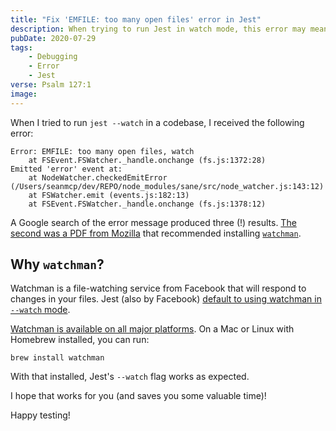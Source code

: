 ```yaml
---
title: "Fix 'EMFILE: too many open files' error in Jest"
description: When trying to run Jest in watch mode, this error may mean that you are missing a dependency.
pubDate: 2020-07-29
tags:
    - Debugging
    - Error
    - Jest
verse: Psalm 127:1
image:
---
```


When I tried to run `jest --watch` in a codebase, I received the following error:

```shell
Error: EMFILE: too many open files, watch
    at FSEvent.FSWatcher._handle.onchange (fs.js:1372:28)
Emitted 'error' event at:
    at NodeWatcher.checkedEmitError (/Users/seanmcp/dev/REPO/node_modules/sane/src/node_watcher.js:143:12)
    at FSWatcher.emit (events.js:182:13)
    at FSEvent.FSWatcher._handle.onchange (fs.js:1378:12)
```

A Google search of the error message produced three (!) results. [The second was a PDF from Mozilla](https://buildmedia.readthedocs.org/media/pdf/delivery-console/stable/delivery-console.pdf) that recommended installing [`watchman`](https://facebook.github.io/watchman/).

## Why `watchman`?

Watchman is a file-watching service from Facebook that will respond to changes in your files. Jest (also by Facebook) [default to using watchman in `--watch` mode](https://jestjs.io/docs/en/cli#--watchman).

[Watchman is available on all major platforms](https://facebook.github.io/watchman/docs/install.html). On a Mac or Linux with Homebrew installed, you can run:

```shell
brew install watchman
```

With that installed, Jest's `--watch` flag works as expected.

I hope that works for you (and saves you some valuable time)!

Happy testing!